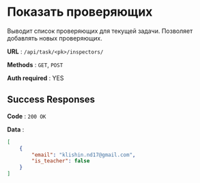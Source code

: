 # Показать проверяющих

Выводит список проверяющих для текущей задачи.
Позволяет добавлять новых проверяющих.

**URL** : `/api/task/<pk>/inspectors/`

**Methods** : `GET`, `POST`

**Auth required** : YES

## Success Responses

**Code** : `200 OK`

**Data** :

```json
[
    {
        "email": "klishin.nd17@gmail.com",
        "is_teacher": false
    }
]
```